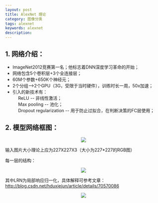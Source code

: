 ```yaml
---
layout: post
title: AlexNet 理论
category: 图像分类
tags: alexnet
keywords: alexnet
description:
---
```


## 1. 网络介绍：

* ImageNet2012竞赛第一名；他标志着DNN深度学习革命的开始；
* 网络包含5个卷积层+3个全连接层；
* 60M个参数+650K个神经元；
* 2个分组——>2个GPU（3G，受限于当时硬件），训练时长一周，50x加速；
* 引入的新技术有：<br>
&emsp;
ReLU -- 非线性激活；<br>
&emsp;
Max pooling -- 池化；<br>
&emsp;
Dropout regularization -- 用于防止过拟合，在判断决策的FC层使用；

## 2. 模型网络框图：

<center>

<img src="https://raw.githubusercontent.com/chiemon/chiemon.github.io/master/img/Alexnet/1.png">

</center>

输入图片大小理论上应为227X227X3（大小为227*227的RGB图）

每一层的结构：

<center>

<img src="https://raw.githubusercontent.com/chiemon/chiemon.github.io/master/img/Alexnet/2.png">

</center>

其中LRN为局部响应归一化，具体解释可参考文章：
<http://blog.csdn.net/hduxiejun/article/details/70570086>

<center>

<img src="https://raw.githubusercontent.com/chiemon/chiemon.github.io/master/img/Alexnet/3.png">

</center>